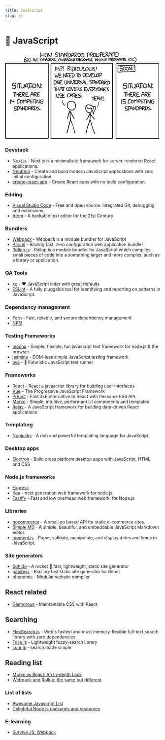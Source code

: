 ```yaml
---
title: JavaScript
slug: js
---
```


# 🥕 JavaScript

<img  src="js/universal-standard.png" class="img-fluid ml-2 rounded">

### Devstack

- [Next.js](https://github.com/zeit/next.js) - Next.js is a minimalistic framework for server-rendered React applications.
- [Neutrino](https://github.com/mozilla-neutrino/neutrino-dev) - Create and build modern JavaScript applications with zero initial configuration. 
- [create-react-app](https://github.com/facebookincubator/create-react-app) - Create React apps with no build configuration.

### Editing

- [Visual Studio Code](https://code.visualstudio.com/download) - Free and open source. Integrated Git, debugging and extensions.
- [Atom](https://atom.io/) - A hackable text editor for the 21st Century

### Bundlers

- [Webpack](https://webpack.js.org/) - Webpack is a module bundler for JavaScript 
- [Parcel](https://parceljs.org/) - Blazing fast, zero configuration web application bundler
- [Rollup.js](https://rollupjs.org/) - Rollup is a module bundler for JavaScript which compiles small pieces of code into a something larger and more complex, such as a library or application.

### QA Tools

- [xo](https://github.com/xojs/xo) - ❤️ JavaScript linter with great defaults
- [ESLint](https://github.com/eslint/eslint) - A fully pluggable tool for identifying and reporting on patterns in JavaScript.

### Dependency management

- [Yarn](https://yarnpkg.com/lang/en/) - Fast, reliable, and secure dependency management
- [NPM](https://www.npmjs.com/)

### Testing Frameworks

- [mocha](https://github.com/mochajs/mocha) - Simple, flexible, fun javascript test framework for node.js & the browser.
- [jasmine](https://github.com/jasmine/jasmine) - DOM-less simple JavaScript testing framework.
- [ava](https://github.com/avajs/ava) - 🚀 Futuristic JavaScript test runner

### Frameworks

- [React](https://facebook.github.io/react/) - React a javascript library for building user interfaces
- [Vue](https://vuejs.org/) - The Progressive JavaScript Framework
- [Preact](https://preactjs.com/) - Fast 3kB alternative to React with the same ES6 API.
- [Marko](http://markojs.com/) - Simple, intuitive, performant UI components and templates 
- [Relay](https://facebook.github.io/relay/) - A JavaScript framework for building data-driven React applications

### Templating

- [Nunjucks](https://mozilla.github.io/nunjucks/) - A rich and powerful templating language for JavaScript.

### Desktop apps

- [Electron](https://electron.atom.io/) - Build cross platform desktop apps with JavaScript, HTML, and CSS

### Node.js frameworks

- [Express](https://expressjs.com/)
- [Koa](http://koajs.com/) - next generation web framework for node.js
- [Fastify](https://github.com/fastify/fastify) - Fast and low overhead web framework, for Node.js

### Libraries

- [gocommerce](https://github.com/netlify/gocommerce) - A small go based API for static e-commerce sites.
- [Simple MD](https://github.com/NextStepWebs/simplemde-markdown-editor) - A simple, beautiful, and embeddable JavaScript Markdown editor.
- [moment.js](https://momentjs.com/) - Parse, validate, manipulate, and display dates and times in JavaScript.

### Site generators

- [Sphido](https://sphido.org) - A rocket 🚀 fast, lightweight, static site generator 
- [gatsbyjs](https://www.gatsbyjs.org/) - Blazing-fast static site generator for React
- [phenomic](https://phenomic.io/) - Modular website compiler

## React related

- [Glamorous](https://glamorous.rocks/) - Maintainable CSS with React

## Searching

- [FlexSearch.js](https://github.com/nextapps-de/flexsearch) - Web's fastest and most memory-flexible full-text search library with zero dependencies
- [Fuse.js](https://fusejs.io/) - Lightweight fuzzy-search library
- [Lunr.js](https://lunrjs.com/) - search made simple

## Reading list

- [Marko vs React: An In-depth Look](https://hackernoon.com/marko-vs-react-an-in-depth-look-767de0a5f9a6)
- [Webpack and Rollup: the same but different](https://medium.com/webpack/webpack-and-rollup-the-same-but-different-a41ad427058c)

### List of lists

- [Awesome Javascript List](https://github.com/sorrycc/awesome-javascript)
- [Delightful Node.js packages and resources](https://node.cool)

### E-learning

- [Survive JS: Webpack](https://survivejs.com/webpack)
